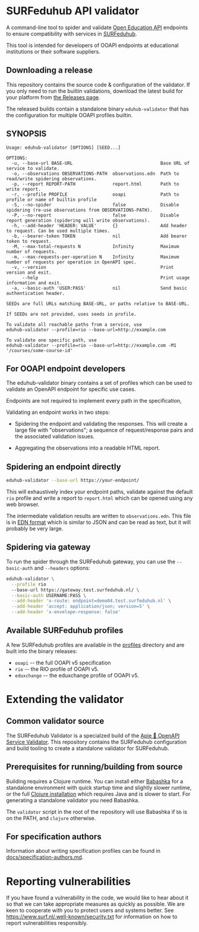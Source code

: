 <!-- WARNING! THIS FILE IS GENERATED, EDIT README.src.md INSTEAD -->
# SURFeduhub API validator

A command-line tool to spider and validate [Open Education
API](https://openonderwijsapi.nl/) endpoints to ensure compatibility
with services in
[SURFeduhub](https://www.surf.nl/surfeduhub-veilig-uitwisselen-van-onderwijsdata).

This tool is intended for developers of OOAPI endpoints at educational
institutions or their software suppliers.

## Downloading a release

This repository contains the source code & configuration of the
validator. If you only need to run the builtin validations, download
the latest build for your platform from [the Releases
page](https://github.com/SURFnet/eduhub-validator/releases).

The released builds contain a standalone binary `eduhub-validator`
that has the configuration for multiple OOAPI profiles builtin.

## SYNOPSIS

<!-- INCLUDE USAGE HERE -->
```
Usage: eduhub-validator [OPTIONS] [SEED...]

OPTIONS:
  -u, --base-url BASE-URL                                 Base URL of service to validate.
  -o, --observations OBSERVATIONS-PATH  observations.edn  Path to read/write spidering observations.
  -p, --report REPORT-PATH              report.html       Path to write report.
  -r, --profile PROFILE                 ooapi             Path to profile or name of builtin profile
  -S, --no-spider                       false             Disable spidering (re-use observations from OBSERVATIONS-PATH).
  -P, --no-report                       false             Disable report generation (spidering will write observations).
  -h, --add-header 'HEADER: VALUE'      {}                Add header to request. Can be used multiple times.
  -b, --bearer-token TOKEN              nil               Add bearer token to request.
  -M, --max-total-requests N            Infinity          Maximum number of requests.
  -m, --max-requests-per-operation N    Infinity          Maximum number of requests per operation in OpenAPI spec.
  -v, --version                                           Print version and exit.
      --help                                              Print usage information and exit.
  -a, --basic-auth 'USER:PASS'          nil               Send basic authentication header.

SEEDs are full URLs matching BASE-URL, or paths relative to BASE-URL.

If SEEDs are not provided, uses seeds in profile.

To validate all reachable paths from a service, use
eduhub-validator --profile=rio --base-url=http://example.com

To validate one specific path, use
eduhub-validator --profile=rio --base-url=http://example.com -M1 '/courses/some-course-id'
```

## For OOAPI endpoint developers

The eduhub-validator binary contains a set of profiles which can be
used to validate an OpenAPI endpoint for specific use cases.

Endpoints are not required to implement every path in the
specification, 

Validating an endpoint works in two steps:

  - Spidering the endpoint and validating the responses. This will
    create a large file with "observations"; a sequence of
    request/response pairs and the associated validation issues.
    
  - Aggregating the observations into a readable HTML report.
  
## Spidering an endpoint directly

```sh
eduhub-validator --base-url https://your-endpoint/
```

This will exhaustively index your endpoint paths, validate against the
default `rio` profile and write a report to `report.html` which can be
opened using any web browser.

The intermediate validation results are written to
`observations.edn`. This file is in [EDN
format](https://github.com/edn-format/edn) which is similar to JSON
and can be read as text, but it will probably be very large.

## Spidering via gateway

To run the spider through the SURFeduhub gateway, you can use the
`--basic-auth` and `--headers` options:

```sh
eduhub-validator \
  --profile rio
  --base-url https://gateway.test.surfeduhub.nl/ \
  --basic-auth USERNAME:PASS \
  --add-header 'x-route: endpoint=demo04.test.surfeduhub.nl' \
  --add-header 'accept: application/json; version=5' \
  --add-header 'x-envelope-response: false'
```

## Available SURFeduhub profiles

A few SURFeduhub profiles are available in the [profiles](./profiles)
directory and are built into the binary releases:

  - `ooapi` -- the full OOAPI v5 specification
  - `rio` -- the RIO profile of OOAPI v5.
  - `eduxchange` -- the eduxchange profile of OOAPI v5.

# Extending the validator

## Common validator source

The SURFeduhub Validator is a specialzed build of the [Apie 🙈 OpenAPI
Service Validator](https://github.com/SURFnet/apie). This repository
contains the SURFeduhub configuration and build tooling to create a
standalone validator for SURFeduhub.

## Prerequisites for running/building from source

Building requires a Clojure runtime. You can install either
[Babashka](https://github.com/babashka/babashka#installation) for a
standalone environment with quick startup time and slightly slower
runtime, or the full [Clojure
installation](https://clojure.org/guides/install_clojure) which
requires Java and is slower to start. For generating a standalone
validator you need Babashka.

The `validator` script in the root of the repository will use Babashka
if `bb` is on the PATH, and `clojure` otherwise.

## For specification authors

Information about writing specification profiles can be found in
[docs/specification-authors.md](./docs/specification-authors.md).

# Reporting vulnerabilities

If you have found a vulnerability in the code, we would like to hear
about it so that we can take appropriate measures as quickly as
possible. We are keen to cooperate with you to protect users and
systems better. See https://www.surf.nl/.well-known/security.txt for
information on how to report vulnerabilities responsibly.
